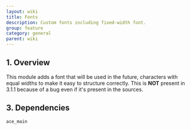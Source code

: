 ```yaml
---
layout: wiki
title: Fonts
description: Custom fonts including fixed-width font.
group: feature
category: general
parent: wiki
---
```


## 1. Overview

This module adds a font that will be used in the future, characters with equal widths to make it easy to structure correctly. This is **NOT** present in 3.1.1 because of a bug even if it's present in the sources.


## 3. Dependencies

`ace_main`
